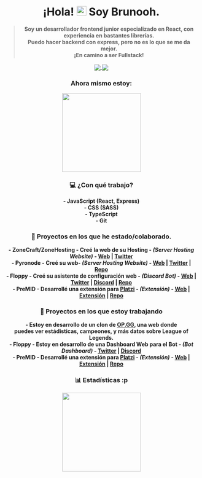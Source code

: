 <h1 align="center">
  ¡Hola! 
  <img src="https://user-images.githubusercontent.com/57642291/115981321-b7a44c80-a58a-11eb-8109-79aa8bcf0698.gif" width="25px">  
  Soy <strong>Brunooh<strong/>.
</h1>
  <blockquote>
    <p align="center">
      Soy un desarrollador frontend junior especializado en React, con experiencia en bastantes librerías. <br/>
      Puedo hacer backend con express, pero no es lo que se me da mejor.  <br/>
      ¡En camino a ser Fullstack!
    <p/>
  </blockquote>

<div align="center">
  <a href="https://twitter.com/brunoo_cal">
    <img src="https://img.shields.io/twitter/follow/brunoo_cal?color=blue&label=Twitter&logo=brunoo_cal&style=for-the-badge" align="center">
  </a>
  <img src="https://img.shields.io/static/v1?label=Discord&message=Brunooh%231181&color=blue&style=for-the-badge" align="center">
</div>

<h3 align="center">
  Ahora mismo estoy:
</h3>
<div align="center">
  <a href="https://discord.com/users/698582921887481889">
    <img src="https://lanyard-profile-readme.vercel.app/api/698582921887481889" align="center" height="205">
  </a>
</div>

<h3 align="center">
  💻 ¿Con qué  trabajo?
</h3>

<div align="center">
  <p align="center">
      - JavaScript (React, Express)<br/>
      - CSS (SASS) <br/>
      - TypeScript <br/>
      - Git
  <p/>
</div>

<h3 align="center">
  👑 Proyectos en los que he estado/colaborado.
</h3>

<div align="center">
  <p align="center">
    - ZoneCraft/ZoneHosting - Creé la web de su Hosting - <em>(Server Hosting Website)</em> - <a href="https://zonehosting.net">Web<a/> | <a           href="https://twitter.com/ZoneCraftES">Twitter<a/> <br/>
    - Pyronode - Creé su web- <em>(Server Hosting Website)</em> - <a href="https://pyronode.com">Web<a/> | <a href="https://twitter.com/PyroNode">Twitter<a/> | <a href="https://github.com/brunoocal/Pyronode">Repo<a/> <br/>
    - Floppy - Creé su asistente de configuración web - <em>(Discord Bot)</em> - <a href="https://floppy-assistant.vercel.app">Web<a/> | <a href="https://floppy.red/twitter">Twitter<a/> | <a href="https://floppy.red/discord">Discord<a/> | <a href="https://github.com/brunoocal/FloppyAssistant">Repo<a/> <br/>
    - PreMID - Desarrollé una extensión para <a href="https://platzi.com">Platzi<a/> - <em>(Extensión)</em> - <a href="https://premid.app">Web<a/> | <a href="https://premid.app/store/presences/Platzi">Extensión<a/> | <a href="https://github.com/PlatziPreMID">Repo<a/>
  <p/>
</div>

<h3 align="center">
  🔧 Proyectos en los que estoy trabajando
</h3>

<div align="center">
  <p align="center">
    - Estoy en desarrollo de un clon de <a href="https://las.op.gg/l=es">OP.GG</a>, una web donde <br/> puedes ver estádisticas, campeones, y más datos sobre League of Legends. <br/>
    - Floppy - Estoy en desarrollo de una Dashboard Web para el Bot - <em>(Bot Dashboard)</em> - <a href="https://floppy.red/twitter">Twitter<a/> | <a href="https://floppy.red/discord">Discord<a/> <br/>
    - PreMID - Desarrollé una extensión para <a href="https://platzi.com">Platzi<a/> - <em>(Extensión)</em> - <a href="https://premid.app">Web<a/> | <a href="https://premid.app/store/presences/Platzi">Extensión<a/> | <a href="https://github.com/PlatziPreMID">Repo<a/>
  <p/>
</div>

<h3 align="center">
  📊 Estadísticas :p
</h3>

<div align="center">
  <a href="https://wakatime.com/@brunoocal">
    <img src="https://github-readme-stats.vercel.app/api/wakatime?username=brunoocal&layout=compact&theme=dark" align="center" height="205px">
  </a>
</div>

